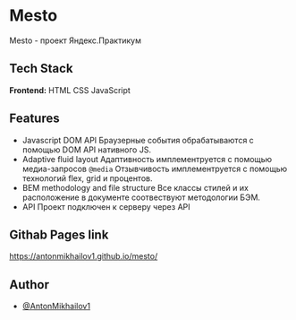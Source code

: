 
# Mesto

Mesto - проект Яндекс.Практикум



## Tech Stack

**Frontend:** HTML CSS JavaScript


## Features

- Javascript DOM API
Браузерные события обрабатываются с помощью DOM API нативного JS.
- Adaptive fluid layout
Адаптивность имплементруется с помощью медиа-запросов `@media`
Отзывчивость имплементруется  с помощью технологий flex, grid и процентов.
- BEM methodology and file structure
Все классы стилей и их расположение в документе соотвествуют методологии БЭМ.
- API
Проект подключен к серверу через API

## Githab Pages link

https://antonmikhailov1.github.io/mesto/


## Author

- [@AntonMikhailov1](https://github.com/AntonMikhailov1)


